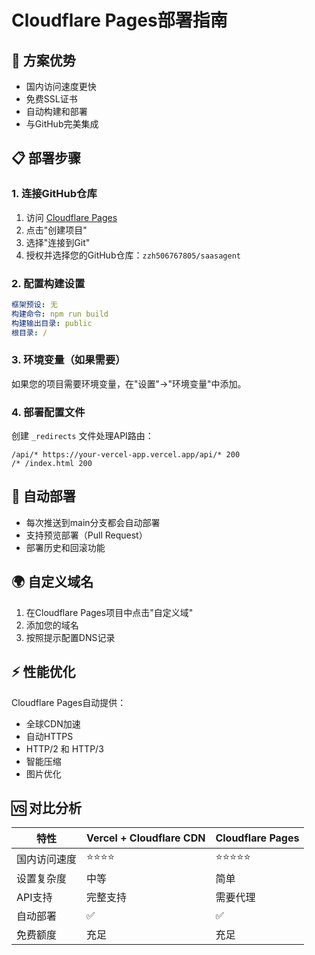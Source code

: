 # Cloudflare Pages部署指南

## 🌟 方案优势
- 国内访问速度更快
- 免费SSL证书  
- 自动构建和部署
- 与GitHub完美集成

## 📋 部署步骤

### 1. 连接GitHub仓库
1. 访问 [Cloudflare Pages](https://pages.cloudflare.com)
2. 点击"创建项目"
3. 选择"连接到Git"
4. 授权并选择您的GitHub仓库：`zzh506767805/saasagent`

### 2. 配置构建设置
```yaml
框架预设: 无
构建命令: npm run build
构建输出目录: public
根目录: /
```

### 3. 环境变量（如果需要）
如果您的项目需要环境变量，在"设置"→"环境变量"中添加。

### 4. 部署配置文件
创建 `_redirects` 文件处理API路由：

```
/api/* https://your-vercel-app.vercel.app/api/* 200
/* /index.html 200
```

## 🔄 自动部署
- 每次推送到main分支都会自动部署
- 支持预览部署（Pull Request）
- 部署历史和回滚功能

## 🌍 自定义域名
1. 在Cloudflare Pages项目中点击"自定义域"
2. 添加您的域名
3. 按照提示配置DNS记录

## ⚡ 性能优化
Cloudflare Pages自动提供：
- 全球CDN加速
- 自动HTTPS
- HTTP/2 和 HTTP/3
- 智能压缩
- 图片优化

## 🆚 对比分析

| 特性 | Vercel + Cloudflare CDN | Cloudflare Pages |
|------|-------------------------|------------------|
| 国内访问速度 | ⭐⭐⭐⭐ | ⭐⭐⭐⭐⭐ |
| 设置复杂度 | 中等 | 简单 |
| API支持 | 完整支持 | 需要代理 |
| 自动部署 | ✅ | ✅ |
| 免费额度 | 充足 | 充足 |
``` 
